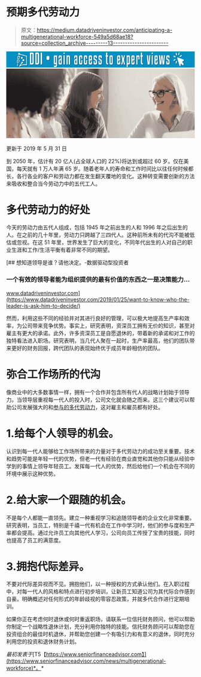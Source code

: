 # 预期多代劳动力

> 原文：<https://medium.datadriveninvestor.com/anticipating-a-multigenerational-workforce-549a5d68ae18?source=collection_archive---------13----------------------->

[![](img/4fae86d9864100d42616163d12bc2c09.png)](http://www.track.datadriveninvestor.com/1B9E)![](img/7680defd859a0857c1b0fefab9ccd066.png)

更新于 2019 年 5 月 31 日

到 2050 年，估计有 20 亿人(占全球人口的 22%)将达到或超过 60 岁。仅在美国，每天就有 1 万人年满 65 岁。随着老年人的寿命和工作时间比以往任何时候都长，各行各业的客户和劳动力都在发生翻天覆地的变化。这种转变需要创新的方法来吸收和整合当今劳动力中的五代工人。

# 多代劳动力的好处

今天的劳动力由五代人组成，包括 1945 年之前出生的人和 1996 年之后出生的人。在之前的几十年里，劳动力只跨越了三四代人。这种前所未有的代沟不能被低估或忽视。在这 51 年里，世界发生了巨大的变化，不同年代出生的人对自己的职业生涯和工作/生活平衡有着非常不同的期望。

[](https://www.datadriveninvestor.com/2019/01/25/want-to-know-who-the-leader-is-ask-him-to-decide/) [## 想知道领导是谁？请他决定。-数据驱动型投资者

### 一个有效的领导者能为组织提供的最有价值的东西之一是决策能力…

www.datadriveninvestor.com](https://www.datadriveninvestor.com/2019/01/25/want-to-know-who-the-leader-is-ask-him-to-decide/) 

然而，利用这些不同的经验并对其进行良好的管理，可以极大地提高生产率和效率，为公司带来竞争优势。事实上，研究表明，资深员工拥有无价的知识，甚至对雇主有更大的承诺。此外，许多资深员工是自愿退休的，带着新的承诺和对工作的独特看法进入职场。研究表明，当几代人聚在一起时，生产率最高，他们的团队带来更好的财务回报，跨代团队的表现始终优于成员年龄相仿的团队。

# 弥合工作场所的代沟

像商业中的大多数事情一样，拥有一个合作并包含所有代人的战略计划始于领导力。当领导层重视每一代人的投入时，公司文化就会随之而来。这三个建议可以帮助公司发展强大的和[参与的多代劳动力](https://www.seniorfinanceadvisor.com/news/tips-for-staying-engaged-in-the-workplace)，这对雇主和雇员都有好处。

# 1.给每个人领导的机会。

认识到每一代人能够给工作场所带来的力量对于多代劳动力的成功至关重要。技术和趋势可能是年轻一代的优势，但老一代有经验在商业直觉和其他你只能从经验中学到的事情上领导年轻员工。发挥每一代人的优势，然后给他们一个机会在不同的环境中展示这种优势。

# 2.给大家一个跟随的机会。

不是每个人都能一直领先。建立一种重视学习和追随领导者的企业文化非常重要。研究表明，当员工，特别是千禧一代有机会在工作中学习时，他们的参与度和生产率都会提高。通过允许员工向其他代人学习，公司向员工传授了宝贵的技能，同时也提高了员工的满意度。

# 3.拥抱代际差异。

不要对代际差异视而不见。拥抱他们，以一种授权的方式承认他们。在入职过程中，对每一代人的风格和特点进行初步培训，让新员工知道公司为其代际合作感到自豪。明确概述对任何形式的年龄歧视的零容忍政策，并就多代合作进行定期培训。

如果你正在考虑何时退休或何时重返职场，请联系一位信托财务顾问，他可以帮助你制定一个战略性退休计划，充分利用你独特的技能。信托财务顾问可以帮助您在投资组合的最佳时机退休，并帮助您创建一个有吸引力和有意义的退休，同时充分利用您的投资和退休财务计划。

*最初发表于*[T5【https://www.seniorfinanceadvisor.com】](https://www.seniorfinanceadvisor.com/news/multigenerational-workforce)*。*